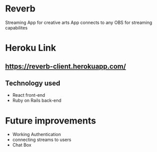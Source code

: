 # Reverb

Streaming App for creative arts
App connects to any OBS for streaming capabilites

# Heroku Link

## https://reverb-client.herokuapp.com/

## Technology used

- React front-end
- Ruby on Rails back-end

# Future improvements

- Working Authentication
- connecting streams to users
- Chat Box
